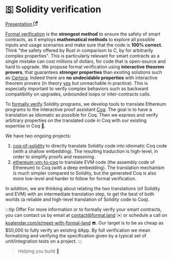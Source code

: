 # 🇸 Solidity verification

[Presentation <svg width="13.5" height="13.5" aria-hidden="true" viewBox="0 0 24 24"><path fill="currentColor" d="M21 13v10h-21v-19h12v2h-10v15h17v-8h2zm3-12h-10.988l4.035 4-6.977 7.07 2.828 2.828 6.977-7.07 4.125 4.172v-11z"></path></svg>](https://formal.land/presentation-verification-solidity/)

[Formal verification](https://en.wikipedia.org/wiki/Formal_verification) is the **strongest method** to ensure the safety of smart contracts, as it employs **mathematical methods** to explore all possible inputs and usage scenarios and make sure that the code is **100% correct**. Think "the safety offered by Rust in comparison to C, by for arbitrarily complex properties". This is particularly relevant for smart contracts as a single mistake can cost millions of dollars, for code that is open-source and hard to upgrade. We propose formal verification using **interactive theorem provers**, that guarantees **stronger properties** than existing solutions such as [Certora](https://www.certora.com/). Indeed there are **no undecidable properties** with interactive theorem provers (in theory [yes](https://en.wikipedia.org/wiki/G%C3%B6del%27s_incompleteness_theorems) but unreachable in practice). This is especially important to verify complex behaviors such as backward compatibility on upgrades, unbounded loops or inter-contracts calls.

To [formally verify](https://en.wikipedia.org/wiki/Formal_verification) Solidity programs, we develop tools to translate Ethereum programs to the interactive proof assistant [Coq](https://coq.inria.fr/). The goal is to have a translation as idiomatic as possible for Coq. Then we express and verify arbitrary properties on the translated code in Coq with our existing expertise in Coq 🐓.

We have two ongoing projects:
1. [coq-of-solidity](https://gitlab.com/formal-land/coq-of-solidity) to directly translate Solidity code into idiomatic Coq code (with a shallow embedding). The resulting traduction is high-level, in order to simplify proofs and reasoning.
2. [ethereum-vm-to-coq](https://gitlab.com/formal-land/ethereum-vm-to-coq) to translate EVM code (the assembly code of Ethereum) to Coq (with a deep embedding). The translation mechanism is much simpler compared to Solidity, but the generated Coq is also more low-level and harder to follow for formal verification.

In addition, we are thinking about relating the two translations (of Solidity and EVM) with an intermediate translation step, to get the best of both worlds (a reliable and high-level translation of Solidity code to Coq).

:::tip Offer
For more information or to formally verify your smart contracts, you can contact us by email at [&#099;&#111;&#110;&#116;&#097;&#099;&#116;&#064;formal&#046;&#108;&#097;&#110;&#100;](mailto:&#099;&#111;&#110;&#116;&#097;&#099;&#116;&#064;formal&#046;&#108;&#097;&#110;&#100;) ✉️ or schedule a call on [koalendar.com/e/meet-with-formal-land](https://koalendar.com/e/meet-with-formal-land) ☎️. Our target is to be as cheap as $50,000 to fully verify an existing dApp. By full verification we mean formalizing and verifying the specification given by a typical set of unit/integration tests on a project.
:::

<!-- > The more you are demanding, the more you need us 🏇. -->
> Helping you build 🚀

